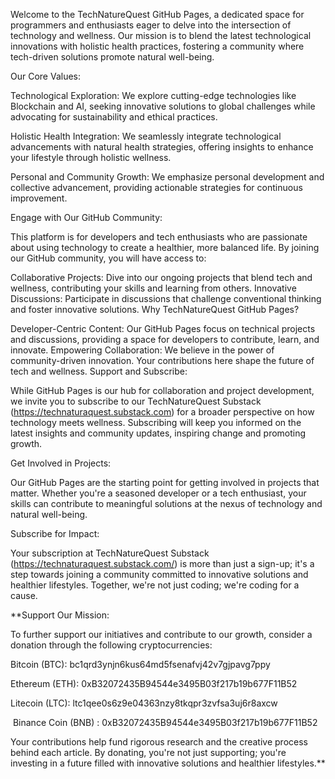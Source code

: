 Welcome to the TechNatureQuest GitHub Pages, a dedicated space for programmers and enthusiasts eager to delve into the intersection of technology and wellness. Our mission is to blend the latest technological innovations with holistic health practices, fostering a community where tech-driven solutions promote natural well-being.

Our Core Values:

Technological Exploration: We explore cutting-edge technologies like Blockchain and AI, seeking innovative solutions to global challenges while advocating for sustainability and ethical practices.

Holistic Health Integration: We seamlessly integrate technological advancements with natural health strategies, offering insights to enhance your lifestyle through holistic wellness.

Personal and Community Growth: We emphasize personal development and collective advancement, providing actionable strategies for continuous improvement.

Engage with Our GitHub Community:

This platform is for developers and tech enthusiasts who are passionate about using technology to create a healthier, more balanced life. By joining our GitHub community, you will have access to:

Collaborative Projects: Dive into our ongoing projects that blend tech and wellness, contributing your skills and learning from others.
Innovative Discussions: Participate in discussions that challenge conventional thinking and foster innovative solutions.
Why TechNatureQuest GitHub Pages?

Developer-Centric Content: Our GitHub Pages focus on technical projects and discussions, providing a space for developers to contribute, learn, and innovate.
Empowering Collaboration: We believe in the power of community-driven innovation. Your contributions here shape the future of tech and wellness.
Support and Subscribe:

While GitHub Pages is our hub for collaboration and project development, we invite you to subscribe to our TechNatureQuest Substack (https://technaturaquest.substack.com) for a broader perspective on how technology meets wellness. Subscribing will keep you informed on the latest insights and community updates, inspiring change and promoting growth.

Get Involved in Projects:

Our GitHub Pages are the starting point for getting involved in projects that matter. Whether you're a seasoned developer or a tech enthusiast, your skills can contribute to meaningful solutions at the nexus of technology and natural well-being.

Subscribe for Impact:

Your subscription at TechNatureQuest Substack (https://technaturaquest.substack.com/) is more than just a sign-up; it's a step towards joining a community committed to innovative solutions and healthier lifestyles. Together, we're not just coding; we're coding for a cause.

**Support Our Mission:

To further support our initiatives and contribute to our growth, consider a donation through the following cryptocurrencies:

Bitcoin (BTC): bc1qrd3ynjn6kus64md5fsenafvj42v7gjpavg7ppy

Ethereum (ETH): 0xB32072435B94544e3495B03f217b19b677F11B52

Litecoin (LTC): ltc1qee0s6z9e04363nzy8tkqpr3zvfsa3uj6r8axcw

 Binance Coin (BNB) : 0xB32072435B94544e3495B03f217b19b677F11B52

Your contributions help fund rigorous research and the creative process behind each article. By donating, you're not just supporting; you're investing in a future filled with innovative solutions and healthier lifestyles.**
